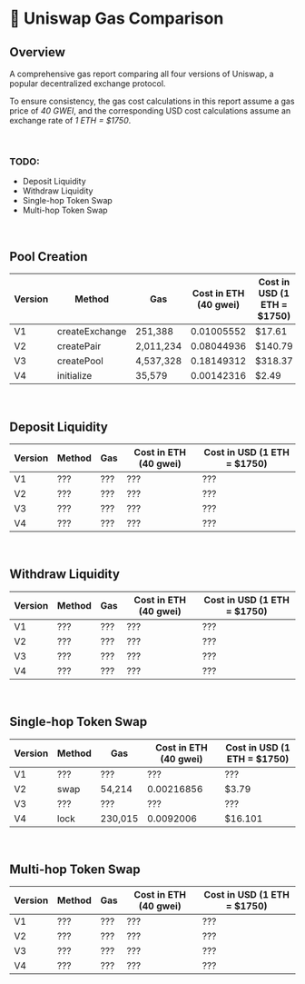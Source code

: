 # 🦄 Uniswap Gas Comparison

## Overview

A comprehensive gas report comparing all four versions of Uniswap, a popular decentralized exchange protocol.

To ensure consistency, the gas cost calculations in this report assume a gas price of *40 GWEI*, and the corresponding USD cost calculations assume an exchange rate of *1 ETH = $1750*.

&nbsp;
### TODO:

- Deposit Liquidity
- Withdraw Liquidity
- Single-hop Token Swap
- Multi-hop Token Swap

&nbsp;

## Pool Creation

| Version | Method          | Gas        | Cost in ETH (40 gwei) | Cost in USD (1 ETH = $1750) |
| ------- | --------------- | ---------- | --------------------- | --------------------------- |
| V1      | createExchange  | 251,388    | 0.01005552            | $17.61                      |
| V2      | createPair      | 2,011,234  | 0.08044936            | $140.79                     |
| V3      | createPool      | 4,537,328  | 0.18149312            | $318.37                     |
| V4      | initialize      | 35,579     | 0.00142316            | $2.49                       |

&nbsp;

## Deposit Liquidity

| Version | Method          | Gas        | Cost in ETH (40 gwei) | Cost in USD (1 ETH = $1750) |
| ------- | --------------- | ---------- | --------------------- | --------------------------- |
| V1      | ???             | ???        | ???                   | ???                         |
| V2      | ???             | ???        | ???                   | ???                         |
| V3      | ???             | ???        | ???                   | ???                         |
| V4      | ???             | ???        | ???                   | ???                         |

&nbsp;

## Withdraw Liquidity

| Version | Method          | Gas        | Cost in ETH (40 gwei) | Cost in USD (1 ETH = $1750) |
| ------- | --------------- | ---------- | --------------------- | --------------------------- |
| V1      | ???             | ???        | ???                   | ???                         |
| V2      | ???             | ???        | ???                   | ???                         |
| V3      | ???             | ???        | ???                   | ???                         |
| V4      | ???             | ???        | ???                   | ???                         |

&nbsp;

## Single-hop Token Swap

| Version | Method          | Gas        | Cost in ETH (40 gwei) | Cost in USD (1 ETH = $1750) |
| ------- | --------------- | ---------- | --------------------- | --------------------------- |
| V1      | ???             | ???        | ???                   | ???                         |
| V2      | swap            | 54,214     | 0.00216856            | $3.79                       |
| V3      | ???             | ???        | ???                   | ???                         |
| V4      | lock            | 230,015    | 0.0092006             | $16.101                     |

&nbsp;

## Multi-hop Token Swap

| Version | Method          | Gas        | Cost in ETH (40 gwei) | Cost in USD (1 ETH = $1750) |
| ------- | --------------- | ---------- | --------------------- | --------------------------- |
| V1      | ???             | ???        | ???                   | ???                         |
| V2      | ???             | ???        | ???                   | ???                         |
| V3      | ???             | ???        | ???                   | ???                         |
| V4      | ???             | ???        | ???                   | ???                         |
